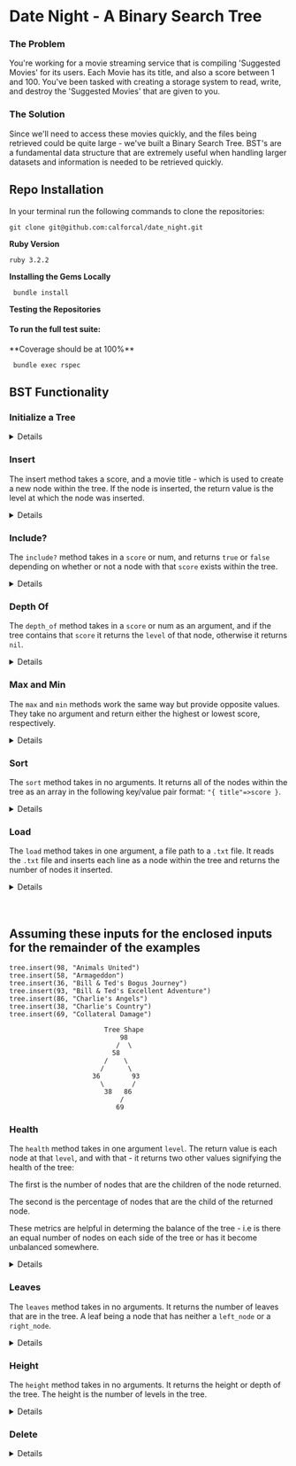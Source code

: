 # Date Night - A Binary Search Tree

### The Problem
<p>You're working for a movie streaming service that is compiling 'Suggested Movies' for its users. Each Movie has its title, and also a score between 1 and 100. You've been tasked with creating a storage system to read, write, and destroy the 'Suggested Movies' that are given to you.</p>

### The Solution
<p>Since we'll need to access these movies quickly, and the files being retrieved could be quite large - we've built a Binary Search Tree. BST's are a fundamental data structure that are extremely useful when handling larger datasets and information is needed to be retrieved quickly.</p>

## Repo Installation
In your terminal run the following commands to clone the repositories:
          
    git clone git@github.com:calforcal/date_night.git

**Ruby Version**

    ruby 3.2.2

**Installing the Gems Locally**

     bundle install

**Testing the Repositories**

#### To run the full test suite:

<p> **Coverage should be at 100%** </p>

     bundle exec rspec

## BST Functionality

### Initialize a Tree

<details close>

    tree = BinarySearchTree.new

</details>

### Insert

<p>The insert method takes a score, and a movie title - which is used to create a new node within the tree. If the node is inserted, the return value is the level at which the node was inserted.</p>

<details close>

    Input: tree.insert(61, "Max Keebler's Big Move")
      Output: # => 0
    Input: tree.insert(16, "Sharknado")
      Output: # => 1
    Input: tree.insert(92, "Eras Tour the Movie")
      Output: # => 1
    Input: tree.insert(50, "Dunkirk")
      Output: # => 2


                            Tree Shape
                                61
                               /  \
                             16    92
                               \
                                50
    
#### How it works:

<p>

At a high level, the node insertion follows a basic decision making process: If the ```new_node``` , is greater than the ```head_node``` , it is placed on the right side of the tree. If less than - it's placed on the left side of the tree. It moves down the tree following this process, until it finds a node that has room in its ```left_node``` or ```right_node``` .

Digging deeper into my implementation, I have deployed two helper methods that aid in the insert functionality. The method ```place_node``` abstracts away the decision making from the ```insert``` method, deciding when to place the node (when it reaches the bottom of the tree).

Further abstraction takes place within the ```place_node``` by utilizing a ```find_bottom``` method. This method traverses the tree, by comparing nodes, and choosing whether to go deeper left / right - while keeping track of the level as it goes.

Combined, we are able to insert a new node and return the level it was inserted at!
</p>

</details>

### Include?

<p>

The `include?` method takes in a `score` or num, and returns `true` or `false` depending on whether or not a node with that `score` exists within the tree.

</p>

<details close>

    Input: tree.include?(61)
      Output: # => true

    Input: tree.include?(100)
      Output: # => false

#### How it works:

<p>

The ```include``` method abstracts most of it's functionality away to another method called ```node_finder```.

```node_finder``` seemed like a very useful method that might be able to be reused elsewhere in the BST. Using recursion, it receives a ```current_node``` and ```num``` - (the score its searching for). If the ```current_node.score``` matches the ```num``` it returns the ```current_node``` otherwise if ```current_node``` is ```nil``` it returns ```nil```. If there are still nodes left to search - the method calls itself, deciding where to go next based on if the score its searching for is greater than or less than the ```current_node.score``` , which continues until it finds the node or reaches the bottom of the tree.

</p>

</details>

### Depth Of

<p>

The `depth_of` method takes in a `score` or num as an argument, and if the tree contains that `score` it returns the `level` of that node, otherwise it returns `nil`.

</p>

<details close>

    Input: tree.depth_of(61)
      Output: # => 0

    Input: tree.depth_of(50)
      Output: # => 2

                            Tree Shape
              Level: 0          61
                               /  \
              Level: 1       16    92
                               \
              Level: 2          50

#### How it works:

<p>

In the ```depth_of``` method - we were actually able to recycle the ```.include?``` method by adding just a few lines of code. We first zero-out the ```@level``` of the tree, in the ```.include?``` method, and then when we search for the node with ```node_finder```, it updates the ```@level``` as it searches!

So in the ```depth_of``` method, if it found the node, we return ```@level``` or if not, we return ```nil```.

</p>

</details>

### Max and Min

<p>

The `max` and `min` methods work the same way but provide opposite values. They take no argument and return either the highest or lowest score, respectively.

</p>

<details close>

    Input: tree.max
      Output: # => { "Eras Tour the Movie" =>92 }

    Input: tree.min
      Output: # => { "Sharknado" =>16 }

#### How it works:

<p>

```.max``` and ```.min``` work the same way - but the inverse of eachother. First, we set the ```@head``` as both the ```current_node``` and ```MIN/MAX``` num. We then make our way to the bottom of the left or right side of the tree to find the most extreme number in either case, and return that. 

</p>

</details>

### Sort

<p>

The `sort` method takes in no arguments. It returns all of the nodes within the tree as an array in the following key/value pair format: `"{ title"=>score }`.

</p>

<details close>

    Input: tree.sort
      Output:
              [{ "Sharknado"=>16 },
               { "Dunkirk"=>50 },
               { "Max Keebler's Big Move"=>61 },
               { "Eras Tour the Movie"=>92 }]

#### How it works:

<p>

The ```sort``` method utilizes a helper method called ```collect_nodes``` to help it retrieve all of the nodes, in order from lowest to highest score.

```collect_nodes``` is where all of the logic for this method is housed - it begins with an empty array, where each node will be 'collected'. If the ```starting_node``` is `nil` it returns, meaning there is no more nodes to check on this branch.

If the node is not `nil`, then it will collect that node in `node_array`. The function will then be called recursively on the `left_node` and `right_node` - the `left_node`'s will be `prepended` since each `left_node` will be smaller than the previous node. And the opposite for `righr_node`'s, each of those will be `appended` - added to the back of the array, in order to keep them sorted.

Ultimately the array will be returned and as the recursion 'bubbles up' the original function call will hand back all of the nodes it found in one, sorted array.

</p>

</details>

### Load

<p>

The `load` method takes in one argument, a file path to a `.txt` file. It reads the `.txt` file and inserts each line as a node within the tree and returns the number of nodes it inserted.

</p>

<details close>

    # movies.txt sample format:
      34, Hannibal Buress: Comedy Camisado
      63, Meet My Valentine
      22, Experimenter
      84, French Dirty
      41, Love
      10, I Love You Phillip Morris



    Input: tree.load('movies.txt')
      Output: # => 6

                            Tree Shape
                                34
                               /  \
                             22    63
                            /  \     \
                          10    41    84

#### How it works:

<p>

The `load` method is essentially the bulk version of `insert`. It receives the path a `.txt` file, reads each line of the file, and performs some basic functionality to format each line.

One its formatted in a way that can be iterated over - each `score` / `title` pair is insterted using the `insert` method, only if the score doesn't already exist within the tree.

Finally once all nodes have been inserted - it returns a count of the number of new nodes inserted.

</p>

</details>

<br>
<br>

## Assuming these inputs for the enclosed inputs for the remainder of the examples

    tree.insert(98, "Animals United")
    tree.insert(58, "Armageddon")
    tree.insert(36, "Bill & Ted's Bogus Journey")
    tree.insert(93, "Bill & Ted's Excellent Adventure")
    tree.insert(86, "Charlie's Angels")
    tree.insert(38, "Charlie's Country")
    tree.insert(69, "Collateral Damage")

                            Tree Shape
                                98
                               /  \
                              58    
                            /    \
                           /      \
                         36        93
                           \       /
                            38   86
                                /
                               69  


### Health

<p>

The `health` method takes in one argument `level`. The return value is each node at that `level`, and with that - it returns two other values signifying the health of the tree:

The first is the number of nodes that are the children of the node returned.

The second is the percentage of nodes that are the child of the returned node.

These metrics are helpful in determing the balance of the tree - i.e is there an equal number of nodes on each side of the tree or has it become unbalanced somewhere.

</p>

<details close>

    Input: tree.health(0)
      Output: [[98, 7, 100]]
    Input: tree.health(1)
      Output: [[58, 6, 85]]
    Input: tree.health(2)
      Output: [[36, 2, 28], [93, 3, 42]]

#### How it works:

<p>

This method has several helper methods implemented in order to abstract away functionality from the main method call. The first action of the `health` method is to get a count of the total number of nodes below a given node. We have called this `count_nodes_below` - which recursively traverses the tree, giving a +1 count to `node_count` each time it finds a non-nil node.

This method was made to accept any node in the tree and count the nodes below it, so that it could be used to count every node in tree (starting with the `head`) and also a node in the middle of the tree.

The next helper method utilized is `get_nodes_at_level`. This method uses the given input of level, and traverses the tree recursively, only returning the nodes when the `target_level` equals the `start_level`. A guard statement checks if the `start_level` is greater than the `target_level` - if it is, the method returns and the recursion for this branch stops. Once the search is completed, we are returned only the nodes from the given `target_level`.

Once we've returned the nodes from a certain level, we `.map` each one into the format required for the return which is the nodes `score`, the number of nodes below it, and the percentage of nodes below it.

</p>

</details>

### Leaves

The `leaves` method takes in no arguments. It returns the number of leaves that are in the tree. A leaf being a node that has neither a `left_node` or a `right_node`.

<details close>

    Input: tree.leaves
      Output: 2

#### How it works:

<p>

The `leaves` method is fairly straight-forward, it utilizes one other helper method the essentially houses all of the functionality.

The `get_leaves` method takes in a starting node, and proceeds to traverse the tree looking for nodes that have a `left_node` and `right_node` of `nil`. When it finds one, it pushes it to a collector array, and then as the recursion bubbles up, all of the leaves are returned.

</p>

</details>

### Height

The `height` method takes in no arguments. It returns the height or depth of the tree. The height is the number of levels in the tree.

<details close>

    Input: tree.height
      Output: 4

#### How it works:

<p>

The `height` method is also fairly simple - it traverses the tree recursively, searching for the end of each branch - and as it does so, it accepts a parameter called `start_level`, which is used to keep track of the level of the nodes it finds at the end of each branch. Once it has collected the end of each branch, it simply returns the maximum numbed, which indicates the height (or depth) of the tree.

</p>

</details>

### Delete

<details close>

    Input: tree.delete(38)
      Output: 38

</details>